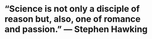 # “Science is not only a disciple of reason but, also, one of romance and passion.” ― Stephen Hawking
